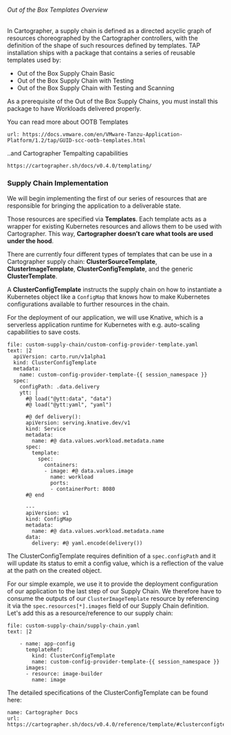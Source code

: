 ###### Out of the Box Templates Overview

In Cartographer, a supply chain is defined as a directed acyclic graph of resources choreographed by the Cartographer controllers, with the definition of the shape of such resources defined by templates. TAP installation ships with a package that contains a series of reusable templates used by:

- Out of the Box Supply Chain Basic
- Out of the Box Supply Chain with Testing
- Out of the Box Supply Chain with Testing and Scanning

As a prerequisite of the Out of the Box Supply Chains, you must install this package to have Workloads delivered properly.

You can read more about OOTB Templates
```dashboard:open-url
url: https://docs.vmware.com/en/VMware-Tanzu-Application-Platform/1.2/tap/GUID-scc-ootb-templates.html
```
..and Cartographer Tempalting capabilities

```dashboard:open-url
https://cartographer.sh/docs/v0.4.0/templating/
```
### Supply Chain Implementation 

We will begin implementing the first of our series of resources that are responsible for bringing the application to a deliverable state.

Those resources are specified via **Templates**. Each template acts as a wrapper for existing Kubernetes resources and allows them to be used with Cartographer. This way, **Cartographer doesn’t care what tools are used under the hood**.

There are currently four different types of templates that can be use in a Cartographer supply chain: **ClusterSourceTemplate**, **ClusterImageTemplate**, **ClusterConfigTemplate**, and the generic **ClusterTemplate**.


A **ClusterConfigTemplate** instructs the supply chain on how to instantiate a Kubernetes object like a `ConfigMap` that knows how to make Kubernetes configurations available to further resources in the chain.

For the deployment of our application, we will use Knative, which is a serverless application runtime for Kubernetes with e.g. auto-scaling capabilities to save costs.
```editor:append-lines-to-file
file: custom-supply-chain/custom-config-provider-template.yaml
text: |2
  apiVersion: carto.run/v1alpha1
  kind: ClusterConfigTemplate
  metadata:
    name: custom-config-provider-template-{{ session_namespace }}
  spec:
    configPath: .data.delivery
    ytt: |
      #@ load("@ytt:data", "data")
      #@ load("@ytt:yaml", "yaml")

      #@ def delivery():
      apiVersion: serving.knative.dev/v1
      kind: Service
      metadata:
        name: #@ data.values.workload.metadata.name
      spec:
        template: 
          spec:
            containers:
            - image: #@ data.values.image
              name: workload
              ports:
              - containerPort: 8080
      #@ end

      ---
      apiVersion: v1
      kind: ConfigMap
      metadata:
        name: #@ data.values.workload.metadata.name
      data:
        delivery: #@ yaml.encode(delivery())
```
The ClusterConfigTemplate requires definition of a `spec.configPath` and it will update its status to emit a config value, which is a reflection of the value at the path on the created object. 

For our simple example, we use it to provide the deployment configuration of our application to the last step of our Supply Chain. We therefore have to consume the outputs of our `ClusterImageTemplate` resource by referencing it via the `spec.resources[*].images` field of our Supply Chain definition.
Let's add this as a resource/reference to our supply chain:
```editor:append-lines-to-file
file: custom-supply-chain/supply-chain.yaml
text: |2

    - name: app-config
      templateRef:
        kind: ClusterConfigTemplate
        name: custom-config-provider-template-{{ session_namespace }}
      images:
      - resource: image-builder
        name: image

```

The detailed specifications of the ClusterConfigTemplate can be found here: 
```dashboard:reload-dashboard
name: Cartographer Docs
url: https://cartographer.sh/docs/v0.4.0/reference/template/#clusterconfigtemplate
```

